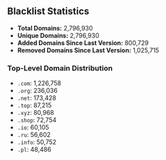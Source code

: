## Blacklist Statistics

- **Total Domains:** 2,796,930
- **Unique Domains:** 2,796,930
- **Added Domains Since Last Version:** 800,729
- **Removed Domains Since Last Version:** 1,025,715

### Top-Level Domain Distribution

-  `.com`: 1,226,758
-  `.org`: 236,036
-  `.net`: 173,428
-  `.top`: 87,215
-  `.xyz`: 80,968
-  `.shop`: 72,754
-  `.io`: 60,105
-  `.ru`: 56,602
-  `.info`: 50,752
-  `.pl`: 48,486
